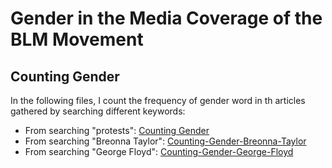# Gender in the Media Coverage of the BLM Movement

## Counting Gender

In the following files, I count the frequency of gender word in th articles gathered by searching different keywords:

- From searching "protests":  [Counting Gender](https://github.com/khahnmad/Gender-in-the-Media-Coverage-of-BLM-Movement/blob/master/Counting%20Gender.py)
- From searching "Breonna Taylor": [Counting-Gender-Breonna-Taylor](https://github.com/khahnmad/Gender-in-the-Media-Coverage-of-BLM-Movement/blob/master/Counting-Gender-Breonna-Taylor.py)
- From searching "George Floyd": [Counting-Gender-George-Floyd](https://github.com/khahnmad/Gender-in-the-Media-Coverage-of-BLM-Movement/blob/master/Counting-Gender-George-Floyd.py)
